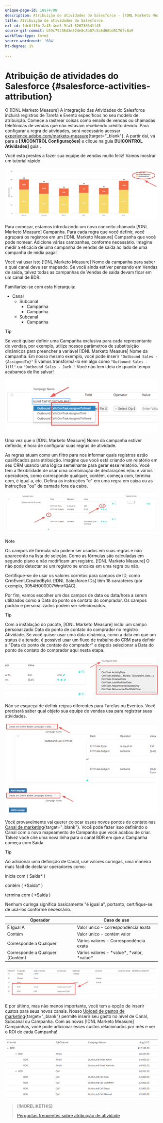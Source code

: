 ```yaml
---
unique-page-id: 18874708
description: Atribuição de atividades do Salesforce - [!DNL Marketo Measure] - Documentação do produto
title: Atribuição de atividades do Salesforce
exl-id: 1dc6f15b-2a45-4ed3-9fa3-5267366d1f45
source-git-commit: b59c79236d3e324e8c8b07c5a6d68bd8176fc8a9
workflow-type: tm+mt
source-wordcount: '684'
ht-degree: 1%

---
```


# Atribuição de atividades do Salesforce {#salesforce-activities-attribution}

O [!DNL Marketo Measure] A integração das Atividades do Salesforce incluirá registros de Tarefa e Evento específicos no seu modelo de atribuição. Comece a rastrear coisas como emails de vendas ou chamadas telefônicas de vendas que não estavam recebendo crédito devido. Para configurar a regra de atividades, será necessário acessar [experience.adobe.com/marketo-measure](https://experience.adobe.com/marketo-measure){target=&quot;_blank&quot;}. A partir daí, vá para a **[!UICONTROL Configurações]** e clique na guia **[!UICONTROL Atividades]** guia .

Você está prestes a fazer sua equipe de vendas muito feliz! Vamos mostrar um tutorial rápido.

![](assets/1.png)

Para começar, estamos introduzindo um novo conceito chamado [!DNL Marketo Measure] Campanha. Para cada regra que você definir, você agrupará os registros em um [!DNL Marketo Measure] Campanha que você pode nomear. Adicione várias campanhas, conforme necessário. Imagine medir a eficácia de uma campanha de vendas de saída ao lado de uma campanha de mídia paga!

Você vai usar isto [!DNL Marketo Measure] Nome da campanha para saber a qual canal deve ser mapeado. Se você ainda estiver pensando em Vendas de saída, talvez todas as campanhas de Vendas de saída devam ficar em um canal de BDR.

Familiarize-se com esta hierarquia:

* Canal
   * Subcanal
      * Campanha
      * Campanha
   * Subcanal
      * Campanha

>[!TIP]
>
>Se você quiser definir uma Campanha exclusiva para cada representante de vendas, por exemplo, utilize nossos parâmetros de substituição dinâmicos para preencher a variável [!DNL Marketo Measure] Nome da campanha. Em nosso mesmo exemplo, você pode inserir `"Outbound Sales - {AssignedTo}"` E vamos transformá-lo em algo como `"Outbound Sales - Jill"` ou `"Outbound Sales - Jack."` Você não tem ideia de quanto tempo acabamos de lhe salvar!

![](assets/2.png)

Uma vez que o [!DNL Marketo Measure] Nome da campanha estiver definido, é hora de configurar suas regras de atividade.

As regras atuam como um filtro para nos informar quais registros estão qualificados para atribuição. Imagine que você está criando um relatório em seu CRM usando uma lógica semelhante para gerar esse relatório. Você tem a flexibilidade de usar uma combinação de declarações e/ou e vários operadores, como corresponde qualquer, contém, começa com, termina com, é igual a, etc. Defina as instruções &quot;e&quot; em uma regra em caixa ou as instruções &quot;ou&quot; de camada fora da caixa.

![](assets/3.png)

>[!NOTE]
>
>Os campos de fórmula não podem ser usados em suas regras e não aparecerão na lista de seleção. Como as fórmulas são calculadas em segundo plano e não modificam um registro, [!DNL Marketo Measure] O não pode detectar se um registro se encaixa em uma regra ou não.
>
>Certifique-se de usar os valores corretos para campos de ID, como CrmEvent.CreatedById. [!DNL Salesforce IDs] têm 18 caracteres (por exemplo, 0054H000007WmrfQAC).

Por fim, vamos escolher um dos campos de data ou data/hora a serem utilizados como a Data do ponto de contato do comprador. Os campos padrão e personalizados podem ser selecionados.

>[!TIP]
>
>Com a instalação do pacote, [!DNL Marketo Measure] inclui um campo personalizado Data do ponto de contato do comprador no registro Atividade. Se você quiser usar uma data dinâmica, como a data em que um status é alterado, é possível usar um fluxo de trabalho do CRM para definir a &quot;Data do ponto de contato do comprador&quot; e depois selecionar a Data do ponto de contato do comprador aqui nesta etapa.

![](assets/4.png)

Não se esqueça de definir regras diferentes para Tarefas ou Eventos. Você precisará saber qual objeto sua equipe de vendas usa para registrar suas atividades.

![](assets/5.png)

Você provavelmente vai querer colocar esses novos pontos de contato nas [Canal de marketing](https://experience.adobe.com/#/marketo-measure/MyAccount/Business?busView=false&amp;id=10#/!/MyAccount/Business/Account.Settings.SettingsHome?tab=Channels.Online%20Channels){target=&quot;_blank&quot;}. Você pode fazer isso definindo o Canal com o novo mapeamento de Campanha que você acabou de criar. Talvez você crie uma nova linha para o canal BDR em que a Campanha começa com Saída.

>[!TIP]
>
>Ao adicionar uma definição de Canal, use valores curingas, uma maneira mais fácil de declarar operadores como:
>
>inicia com ( Saída&#42; )
>
>contém ( &#42;Saída&#42; )
>
>termina com ( &#42;Saída )
>
>Nenhum curinga significa basicamente &quot;é igual a&quot;, portanto, certifique-se de usá-los conforme necessário.

| **Operador** | **Caso de uso** |
|---|---|
| É Igual A | Valor único - correspondência exata |
| Contém | Valor único - contém valor |
| Corresponde a Qualquer | Vários valores - Correspondência exata |
| Corresponde a Qualquer (Contém) | Vários valores - &#42;value&#42;, &#42;valor, &#42;value&#42; |

![](assets/6.png)

E por último, mas não menos importante, você tem a opção de inserir custos para seus novos canais. Nosso [Upload de gastos de marketing](https://experience.adobe.com/#/marketo-measure/MyAccount/Business?busView=false&amp;id=10#/!/MyAccount/Business/Account.Settings.SettingsHome?tab=Reporting.Marketing%20Spend){target=&quot;_blank&quot;} permite inserir seu gasto no nível de Canal, Subcanal ou Campanha. Com as novas [!DNL Marketo Measure] Campanhas, você pode adicionar esses custos relacionados por mês e ver o ROI de cada Campanha!

![](assets/7.png)

>[!MORELIKETHIS]
>
>[Perguntas frequentes sobre atribuição de atividade](/help/advanced-marketo-measure-features/activities-attribution/activities-attribution-faq.md)
